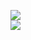 [![](https://img.shields.io/badge/Made%20With-Github%20Spray-lightgrey.svg?style=for-the-badge&logo=github)](https://github.com/Annihil/github-spray#28507)  
[![](https://i.imgur.com/2DrTn0Z.gif)](https://github.com/Annihil/github-spray)